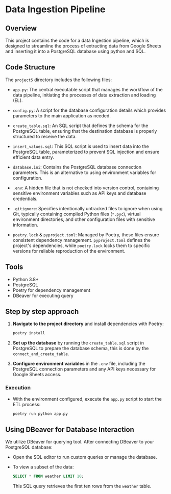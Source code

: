 #  Data Ingestion Pipeline

## Overview
This project contains the code for a data Ingestion pipeline, which is designed to streamline the process of extracting data from Google Sheets and inserting it into a PostgreSQL database using python and SQL.

## Code Structure
The `project5` directory  includes the following files:

- `app.py`: The central executable script that manages the workflow of the data pipeline, initiating the processes of data extraction and loading (EL).

- `config.py`: A script for the database configuration details which provides parameters to the main application as needed.

- `create_table.sql`: An SQL script that defines the schema for the PostgreSQL table, ensuring that the destination database is properly structured to receive the data.

- `insert_values.sql`: This SQL script is used to insert data into the PostgreSQL table, parameterized to prevent SQL injection and ensure efficient data entry.

- `database.ini`: Contains the PostgreSQL database connection parameters. This is an alternative to using environment variables for configuration.

- `.env`: A hidden file that is not checked into version control, containing sensitive environment variables such as API keys and database credentials.

- `.gitignore`: Specifies intentionally untracked files to ignore when using Git, typically containing compiled Python files (`*.pyc`), virtual environment directories, and other configuration files with sensitive information.

- `poetry.lock` & `pyproject.toml`: Managed by Poetry, these files ensure consistent dependency management. `pyproject.toml` defines the project's dependencies, while `poetry.lock` locks them to specific versions for reliable reproduction of the environment.

## Tools
- Python 3.8+
- PostgreSQL
- Poetry for dependency management
- DBeaver for executing query

## Step by step approach

1. **Navigate to the project directory** and install dependencies with Poetry:
   ```sh
   poetry install
   ```
2. **Set up the database** by running the `create_table.sql` script in PostgreSQL to prepare the database schema, this is done by the `connect_and_create_table`.

3. **Configure environment variables** in the `.env` file, including the PostgreSQL connection parameters and any API keys necessary for Google Sheets access.

### Execution
- With the environment configured, execute the `app.py` script to start the ETL process:
  ```sh
  poetry run python app.py
  ```

## Using DBeaver for Database Interaction
We utilize DBeaver for querying tool. After connecting DBeaver to your PostgreSQL database:

- Open the SQL editor to run custom queries or manage the database.
- To view a subset of the data:
  ```sql
  SELECT * FROM weather LIMIT 10;
  ```

  This SQL query retrieves the first ten rows from the `weather` table.
